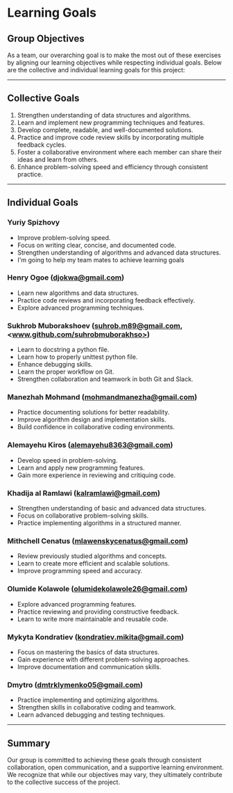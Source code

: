 # Learning Goals

## Group Objectives

As a team, our overarching goal is to make the most out of these exercises by
aligning our learning objectives while respecting individual goals. Below are the
collective and individual learning goals for this project:

---

## Collective Goals

1. Strengthen understanding of data structures and algorithms.
2. Learn and implement new programming techniques and features.
3. Develop complete, readable, and well-documented solutions.
4. Practice and improve code review skills by incorporating multiple feedback cycles.
5. Foster a collaborative environment where each member can share their ideas and
   learn from others.
6. Enhance problem-solving speed and efficiency through consistent practice.

---

## Individual Goals

### Yuriy Spizhovy

- Improve problem-solving speed.
- Focus on writing clear, concise, and documented code.
- Strengthen understanding of algorithms and advanced data structures.
- I'm going to help my team mates to achieve learning goals

### Henry Ogoe (<djokwa@gmail.com>)

- Learn new algorithms and data structures.
- Practice code reviews and incorporating feedback effectively.
- Explore advanced programming techniques.

### Sukhrob Muborakshoev (<suhrob.m89@gmail.com>, <www.github.com/suhrobmuborakhso>)

- Learn to docstring a python file.
- Learn how to properly unittest python file.
- Enhance debugging skills.
- Learn the proper workflow on Git.
- Strengthen collaboration and teamwork in both Git and Slack.

### Manezhah Mohmand (<mohmandmanezha@gmail.com>)

- Practice documenting solutions for better readability.
- Improve algorithm design and implementation skills.
- Build confidence in collaborative coding environments.

### Alemayehu Kiros (<alemayehu8363@gmail.com>)

- Develop speed in problem-solving.
- Learn and apply new programming features.
- Gain more experience in reviewing and critiquing code.

### Khadija al Ramlawi (<kalramlawi@gmail.com>)

- Strengthen understanding of basic and advanced data structures.
- Focus on collaborative problem-solving skills.
- Practice implementing algorithms in a structured manner.

### Mithchell Cenatus (<mlawenskycenatus@gmail.com>)

- Review previously studied algorithms and concepts.
- Learn to create more efficient and scalable solutions.
- Improve programming speed and accuracy.

### Olumide Kolawole (<olumidekolawole26@gmail.com>)

- Explore advanced programming features.
- Practice reviewing and providing constructive feedback.
- Learn to write more maintainable and reusable code.

### Mykyta Kondratiev (<kondratiev.mikita@gmail.com>)

- Focus on mastering the basics of data structures.
- Gain experience with different problem-solving approaches.
- Improve documentation and communication skills.

### Dmytro (<dmtrklymenko05@gmail.com>)

- Practice implementing and optimizing algorithms.
- Strengthen skills in collaborative coding and teamwork.
- Learn advanced debugging and testing techniques.

---

## Summary

Our group is committed to achieving these goals through consistent collaboration,
open communication, and a supportive learning environment. We recognize that while
our objectives may vary, they ultimately contribute to the collective success of
the project.
